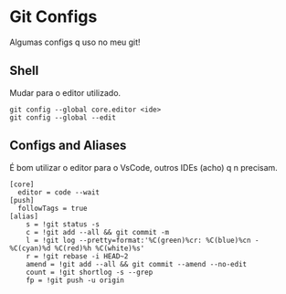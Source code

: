 # Git Configs

Algumas configs q uso no meu git!

## Shell

Mudar <ide> para o editor utilizado.

```
git config --global core.editor <ide>
git config --global --edit
```

## Configs and Aliases

É bom utilizar o editor para o VsCode, outros IDEs (acho) q n precisam.

```
[core]
  editor = code --wait
[push]
  followTags = true
[alias]
	s = !git status -s
	c = !git add --all && git commit -m
	l = !git log --pretty=format:'%C(green)%cr: %C(blue)%cn -%C(cyan)%d %C(red)%h %C(white)%s'
	r = !git rebase -i HEAD~2
	amend = !git add --all && git commit --amend --no-edit
	count = !git shortlog -s --grep
	fp = !git push -u origin
```
